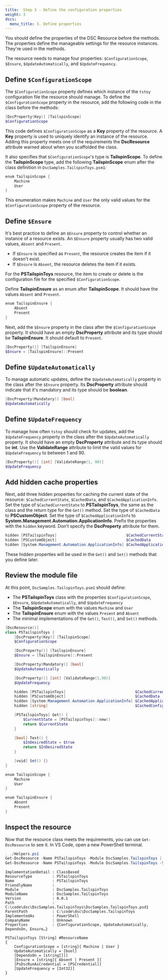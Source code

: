 ```yaml
---
title:  Step 3 - Define the configuration properties
weight: 3
dscs:
  menu_title: 3. Define properties
---
```


You should define the properties of the DSC Resource before the methods. The properties define the
manageable settings for the resource instances. They're used in the methods.

The resource needs to manage four properties: `$ConfigurationScope`, `$Ensure`,
`$UpdateAutomatically`, and `$UpdateFrequency`.

## Define `$ConfigurationScope`

The `$ConfigurationScope` property defines which instance of the `tstoy` configuration file the
resource should manage. To define the `$ConfigurationScope` property in the resource, add the
following code in the class before the methods:

```powershell
[DscProperty(Key)] [TailspinScope]
$ConfigurationScope
```

This code defines `$ConfigurationScope` as a **Key** property of the resource. A **Key** property
is used to uniquely identify an instance of the resource. Adding this property meets one of the
requirements the **DscResource** attribute warned about when you scaffolded the class.

It also specifies that `$ConfigurationScope`'s type is **TailspinScope**. To define the
**TailspinScope** type, add the following **TailspinScope** enum after the class definition in
`DscSamples.TailspinToys.psm1`:

```powershell
enum TailspinScope {
    Machine
    User
}
```

This enumeration makes `Machine` and `User` the only valid values for the `$ConfigurationScope`
property of the resource.

## Define `$Ensure`

It's best practice to define an `$Ensure` property to control whether an instance of a resource
exists. An `$Ensure` property usually has two valid values, `Absent` and `Present`.

- If `$Ensure` is specified as `Present`, the resource creates the item if it doesn't exist.
- If `$Ensure` is `Absent`, the resource deletes the item if it exists.

For the **PSTailspinToys** resource, the item to create or delete is the configuration file for the
specified `$ConfigurationScope`.

Define **TailspinEnsure** as an enum after **TailspinScope**. It should have the values `Absent`
and `Present`.

```powershell
enum TailspinEnsure {
    Absent
    Present
}
```

Next, add the `$Ensure` property in the class after the `$ConfigurationScope` property. It should
have an empty **DscProperty** attribute and its type should be **TailspinEnsure**. It should default
to `Present`.

```powershell
[DscProperty()] [TailspinEnsure]
$Ensure = [TailspinEnsure]::Present
```

## Define `$UpdateAutomatically`

To manage automatic updates, define the `$UpdateAutomatically` property in the class after the
`$Ensure` property. Its **DscProperty** attribute should indicate that it's mandatory and its type
should be **boolean**.

```powershell
[DscProperty(Mandatory)] [bool]
$UpdateAutomatically
```

## Define `$UpdateFrequency`

To manage how often `tstoy` should check for updates, add the `$UpdateFrequency` property in the
class after the `$UpdateAutomatically` property. It should have an empty **DscProperty** attribute
and its type should be **int**. Use the **ValidateRange** attribute to limit the valid values for
`$UpdateFrequency` to between 1 and 90.

```powershell
[DscProperty()] [int] [ValidateRange(1, 90)]
$UpdateFrequency
```

## Add hidden cache properties

Next, add three hidden properties for caching the current state of the resource:
`$CachedCurrentState`, `$CachedData`, and `$CachedApplicationInfo`. Set the type of
`$CachedCurrentState` to **PSTailspinToys**, the same as the class and the return type for the
`Get()` method. Set the type of `$CachedData` to **PSCustomObject**. Set the type of
`$CachedApplicationInfo` to **System.Management.Automation.ApplicationInfo**. Prefix the properties
with the `hidden` keyword. Don't specify the **DscProperty** attribute for them.

```powershell
hidden [PSTailspinToys]                               $CachedCurrentState
hidden [PSCustomObject]                               $CachedData
hidden [System.Management.Automation.ApplicationInfo] $CachedApplicationInfo
```

These hidden properties will be used in the `Get()` and `Set()` methods that you define later.

## Review the module file

At this point, `DscSamples.TailspinToys.psm1` should define:

- The **PSTailspinToys** class with the properties `$ConfigurationScope`, `$Ensure`,
  `$UpdateAutomatically`, and `$UpdateFrequency`
- The **TailspinScope** enum with the values `Machine` and `User`
- The **TailspinEnsure** enum with the values `Present` and `Absent`
- The minimal implementations of the `Get()`, `Test()`, and `Set()` methods.

```powershell
[DscResource()]
class PSTailspinToys {
    [DscProperty(Key)] [TailspinScope]
    $ConfigurationScope

    [DscProperty()] [TailspinEnsure]
    $Ensure = [TailspinEnsure]::Present

    [DscProperty(Mandatory)] [bool]
    $UpdateAutomatically

    [DscProperty()] [int] [ValidateRange(1,90)]
    $UpdateFrequency

    hidden [PSTailspinToys]                               $CachedCurrentState
    hidden [PSCustomObject]                               $CachedData
    hidden [System.Management.Automation.ApplicationInfo] $CachedApplicationInfo
    hidden [string]                                       $CachedConfigFilePath

    [PSTailspinToys] Get() {
        $CurrentState = [PSTailspinToys]::new()
        return $CurrentState
    }

    [bool] Test() {
        $InDesiredState = $true
        return $InDesiredState
    }

    [void] Set() {}
}

enum TailspinScope {
    Machine
    User
}

enum TailspinEnsure {
    Absent
    Present
}
```

## Inspect the resource

Now that the resource class meets the requirements, you can use `Get-DscResource` to see it. In VS
Code, open a new PowerShell terminal.

```powershell
. ./Helpers.ps1
Get-DscResource -Name PSTailspinToys -Module DscSamples.TailspinToys | Format-List
Get-DscResource -Name PSTailspinToys -Module DscSamples.TailspinToys -Syntax
```

```console
ImplementationDetail : ClassBased
ResourceType         : PSTailspinToys
Name                 : PSTailspinToys
FriendlyName         :
Module               : DscSamples.TailspinToys
ModuleName           : DscSamples.TailspinToys
Version              : 0.0.1
Path                 : C:\code\dsc\DscSamples.TailspinToys\DscSamples.TailspinToys.psd1
ParentPath           : C:\code\dsc\DscSamples.TailspinToys
ImplementedAs        : PowerShell
CompanyName          : Unknown
Properties           : {ConfigurationScope, UpdateAutomatically, DependsOn, Ensure…}

PSTailspinToys [String] #ResourceName
{
    ConfigurationScope = [string]{ Machine | User }
    UpdateAutomatically = [bool]
    [DependsOn = [string[]]]
    [Ensure = [string]{ Absent | Present }]
    [PsDscRunAsCredential = [PSCredential]]
    [UpdateFrequency = [Int32]]
}
```
